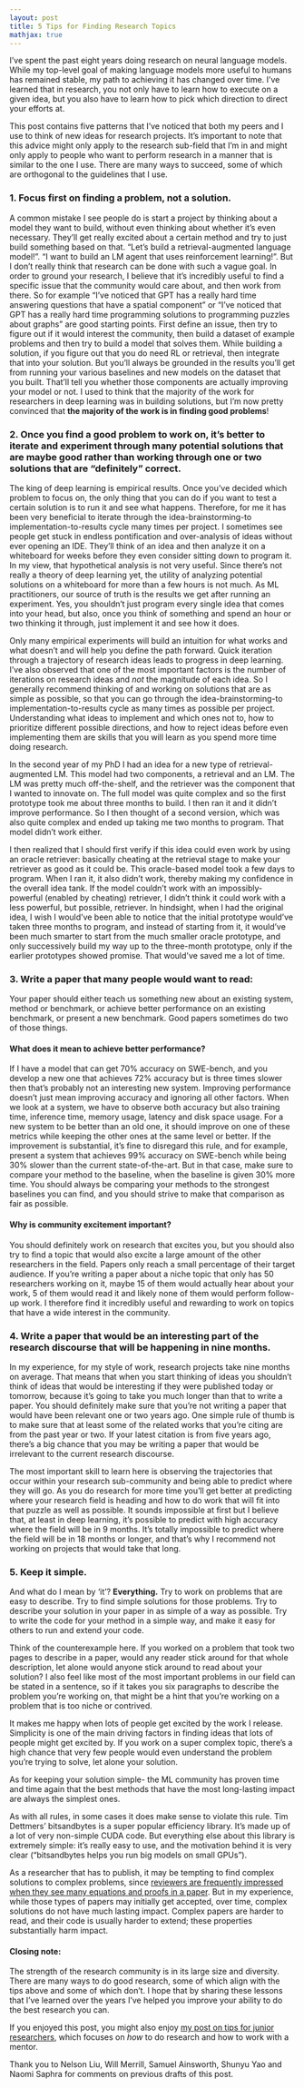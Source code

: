 ```yaml
---
layout: post
title: 5 Tips for Finding Research Topics
mathjax: true
---
```




I’ve spent the past eight years doing research on neural language models. While my top-level goal of making language models more useful to humans has remained stable, my path to achieving it has changed over time. I’ve learned that in research, you not only have to learn how to execute on a given idea, but you also have to learn how to pick which direction to direct your efforts at. 

This post contains five patterns that I’ve noticed that both my peers and I use to think of new ideas for research projects. It’s important to note that this advice might only apply to the research sub-field that I’m in and might only apply to people who want to perform research in a manner that is similar to the one I use. There are many ways to succeed, some of which are orthogonal to the guidelines that I use.




### 1. **Focus first on finding a problem, not a solution.** 
A common mistake I see people do is start a project by thinking about a model they want to build, without even thinking about whether it’s even necessary. They’ll get really excited about a certain method and try to just build something based on that. “Let’s build a retrieval-augmented language model!”. “I want to build an LM agent that uses reinforcement learning!”. But I don’t really think that research can be done with such a vague goal. In order to ground your research, I believe that it’s incredibly useful to find a specific issue that the community would care about, and then work from there. So for example “I’ve noticed that GPT has a really hard time answering questions that have a spatial component” or “I’ve noticed that GPT has a really hard time programming solutions to programming puzzles about graphs” are good starting points. First define an issue, then try to figure out if it would interest the community, then build a dataset of example problems and then try to build a model that solves them. While building a solution, if you figure out that you do need RL or retrieval, then integrate that into your solution. But you’ll always be grounded in the results you’ll get from running your various baselines and new models on the dataset that you built. That’ll tell you whether those components are actually improving your model or not. 
I used to think that the majority of the work for researchers in deep learning was in building solutions, but I’m now pretty convinced that **the majority of the work is in finding  good problems**!


### 2. **Once you find a good problem to work on, it’s better to iterate and experiment through many potential solutions that are maybe good rather than working through one or two solutions that are “definitely” correct.**
The king of deep learning is empirical results. Once you’ve decided which problem to focus on, the only thing that you can do if you want to test a certain solution is to run it and see what happens. Therefore, for me it has been very beneficial to iterate through the idea-brainstorming-to implementation-to-results cycle many times per project. I sometimes see people get stuck in endless pontification and over-analysis of ideas without ever opening an IDE. They’ll think of an idea and then analyze it on a whiteboard for weeks before they even consider sitting down to program it. In my view, that hypothetical analysis is not very useful. Since there’s not really a theory of deep learning yet, the utility of analyzing potential solutions on a whiteboard for more than a few hours is not much. As ML practitioners, our source of truth is the results we get after running an experiment. Yes, you shouldn’t just program every single idea that comes into your head, but also, once you think of something and spend an hour or two thinking it through, just implement it and see how it does. 

Only many empirical experiments will build an intuition for what works and what doesn’t and will help you define the path forward. Quick iteration through a trajectory of research ideas leads to progress in deep learning. I’ve also observed that one of the most important factors is the number of iterations on research ideas and *not* the magnitude of each idea. So I generally recommend thinking of and working on solutions that are as simple as possible, so that you can go through the idea-brainstorming-to implementation-to-results cycle as many times as possible per project. Understanding what ideas to implement and which ones not to, how to prioritize different possible directions, and how to reject ideas before even implementing them are skills that you will learn as you spend more time doing research. 

In the second year of my PhD I had an idea for a new type of retrieval-augmented LM. This model had two components, a retrieval and an LM. The LM was pretty much off-the-shelf, and the retriever was the component that I wanted to innovate on. The full model was quite complex and so the first prototype took me about three months to build. I then ran it and it didn’t improve performance. So I then thought of a second version, which was also quite complex and ended up taking me two months to program. That model didn’t work either. 

I then realized that I should first verify if this idea could even work by using an oracle retriever: basically cheating at the retrieval stage to make your retriever as good as it could be. This oracle-based model took a few days to program. When I ran it, it also didn’t work, thereby making my confidence in the overall idea tank. If the model couldn’t work with an impossibly-powerful (enabled by cheating) retriever, I didn’t think it could work with a less powerful, but possible, retriever.
In hindsight, when I had the original idea, I wish I would’ve been able to notice that the initial prototype would’ve taken three months to program, and instead of starting from it, it would’ve been much smarter to start from the much smaller oracle prototype, and only successively build my way up to the three-month prototype, only if the earlier prototypes showed promise. That would've saved me a lot of time. 

### 3. **Write a paper that many people would want to read:** 
Your paper should either teach us something new about an existing system, method or benchmark, or achieve better performance on an existing benchmark, or present a new benchmark. Good papers sometimes do two of those things. 

#### What does it mean to achieve better performance?
If I have a model that can get 70% accuracy on SWE-bench, and you develop a new one that achieves 72% accuracy but is three times slower then that’s probably not an interesting new system. Improving performance doesn’t just mean improving accuracy and ignoring all other factors. When we look at a system, we have to observe both accuracy but also training time, inference time, memory usage, latency and disk space usage. For a new system to be better than an old one, it should improve on one of these metrics while keeping the other ones at the same level or better. If the improvement is substantial, it’s fine to disregard this rule, and for example, present a system that achieves 99% accuracy on SWE-bench while being 30% slower than the current state-of-the-art. But in that case, make sure to compare your method to the baseline, when the baseline is given 30% more time. 
You should always be comparing your methods to the strongest baselines you can find, and you should strive to make that comparison as fair as possible. 

#### Why is community excitement important?
You should definitely work on research that excites you, but you should also try to find a topic that would also excite a large amount of the other researchers in the field. Papers only reach a small percentage of their target audience. If you’re writing a paper about a niche topic that only has 50 researchers working on it, maybe 15 of them would actually hear about your work, 5 of them would read it and likely none of them would perform follow-up work. I therefore find it incredibly useful and rewarding to work on topics that have a wide interest in the community. 


### 4. Write a paper that would be an interesting part of the research discourse that will be happening in nine months.
In my experience, for my style of work, research projects take nine months on average. That means that when you start thinking of ideas you shouldn’t think of ideas that would be interesting if they were published today or tomorrow, because it’s going to take you much longer than that to write a paper. You should definitely make sure that you’re not writing a paper that would have been relevant one or two years ago. One simple rule of thumb is to make sure that at least some of the related works that you’re citing are from the past year or two. If your latest citation is from five years ago, there’s a big chance that you may be writing a paper that would be irrelevant to the current research discourse. 

The most important skill to learn here is observing the trajectories that occur within your research sub-community and being able to predict where they will go. As you do research for more time you’ll get better at predicting where your research field is heading and how to do work that will fit into that puzzle as well as possible. It sounds impossible at first but I believe that, at least in deep learning, it’s possible to predict with high accuracy where the field will be in 9 months. It’s totally impossible to predict where the field will be in 18 months or longer, and that’s why I recommend not working on projects that would take that long.

### 5. Keep it simple. 
And what do I mean by ‘it’? **Everything.** Try to work on problems that are easy to describe. Try to find simple solutions for those problems. Try to describe your solution in your paper in as simple of a way as possible. Try to write the code for your method in a simple way, and make it easy for others to run and extend your code. 

Think of the counterexample here. If you worked on a problem that took two pages to describe in a paper, would any reader stick around for that whole description, let alone would anyone stick around to read about your solution? I also feel like most of the most important problems in our field can be stated in a sentence, so if it takes you six paragraphs to describe the problem you’re working on, that might be a hint that you’re working on a problem that is too niche or contrived. 

It makes me happy when lots of people get excited by the work I release. Simplicity is one of the main driving factors in finding ideas that lots of people might get excited by. If you work on a super complex topic, there’s a high chance that very few people would even understand the problem you’re trying to solve, let alone your solution. 

As for keeping your solution simple- the ML community has proven time and time again that the best methods that have the most long-lasting impact are always the simplest ones. 

As with all rules, in some cases it does make sense to violate this rule. Tim Dettmers’ bitsandbytes is a super popular efficiency library. It’s made up of a lot of very non-simple CUDA code. But everything else about this library is extremely simple: it’s really easy to use, and the motivation behind it is very clear (“bitsandbytes helps you run big models on small GPUs”).

As a researcher that has to publish, it may be tempting to find complex solutions to complex problems, since [reviewers are frequently impressed when they see many equations and proofs in a paper](https://twitter.com/andrewgwils/status/1751746057036234963). But in my experience, while those types of papers may initially get accepted, over time, complex solutions do not have much lasting impact. Complex papers are harder to read, and their code is usually harder to extend; these properties substantially harm impact. 

#### Closing note:
The strength of the research community is in its large size and diversity. There are many ways to do good research, some of which align with the tips above and some of which don’t. I hope that by sharing these lessons that I’ve learned over the years I’ve helped you improve your ability to do the best research you can.

If you enjoyed this post, you might also enjoy [my post on tips for junior researchers](https://ofir.io/Tips-for-Junior-Researchers/), which focuses on *how* to do research and how to work with a mentor.

Thank you to Nelson Liu, Will Merrill, Samuel Ainsworth, Shunyu Yao and Naomi Saphra for comments on previous drafts of this post.










